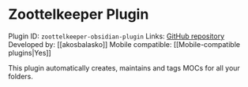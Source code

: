 # Zoottelkeeper Plugin

Plugin ID: `zoottelkeeper-obsidian-plugin`
Links: [GitHub repository](https://github.com/akosbalasko/zoottelkeeper-obsidian-plugin)
Developed by: [[akosbalasko]]
Mobile compatible: [[Mobile-compatible plugins|Yes]]

This plugin automatically creates, maintains and tags MOCs for all your folders.
